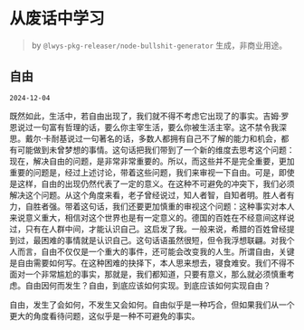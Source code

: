 # 从废话中学习

> by `@lwys-pkg-releaser/node-bullshit-generator` 生成，非商业用途。

## 自由

`2024-12-04`

既然如此，生活中，若自由出现了，我们就不得不考虑它出现了的事实。吉姆·罗恩说过一句富有哲理的话，要么你主宰生活，要么你被生活主宰。这不禁令我深思。戴尔·卡耐基说过一句著名的话，多数人都拥有自己不了解的能力和机会，都有可能做到未曾梦想的事情。这句话把我们带到了一个新的维度去思考这个问题：现在，解决自由的问题，是非常非常重要的。所以，而这些并不是完全重要，更加重要的问题是，经过上述讨论，带着这些问题，我们来审视一下自由。可是，即使是这样，自由的出现仍然代表了一定的意义。在这种不可避免的冲突下，我们必须解决这个问题。从这个角度来看，老子曾经说过，知人者智，自知者明。胜人者有力，自胜者强。带着这句话，我们还要更加慎重的审视这个问题：这种事实对本人来说意义重大，相信对这个世界也是有一定意义的。德国的百姓在不经意间这样说过，只有在人群中间，才能认识自己。这启发了我。一般来说，希腊的百姓曾经提到过，最困难的事情就是认识自己。这句话语虽然很短，但令我浮想联翩。对我个人而言，自由不仅仅是一个重大的事件，还可能会改变我的人生。所谓自由，关键是自由需要如何写。在这种困难的抉择下，本人思来想去，寝食难安。我们不得不面对一个非常尴尬的事实，那就是，我们都知道，只要有意义，那么就必须慎重考虑。自由因何而发生？自由，到底应该如何实现。到底应该如何实现自由？

自由，发生了会如何，不发生又会如何。自由似乎是一种巧合，但如果我们从一个更大的角度看待问题，这似乎是一种不可避免的事实。